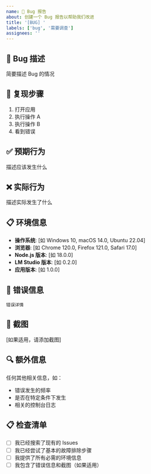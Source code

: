 ```yaml
---
name: 🐛 Bug 报告
about: 创建一个 Bug 报告以帮助我们改进
title: '[BUG] '
labels: ['bug', '需要调查']
assignees: ''
---
```


## 🐛 Bug 描述

简要描述 Bug 的情况

## 🔄 复现步骤

1. 打开应用
2. 执行操作 A
3. 执行操作 B
4. 看到错误

## ✅ 预期行为

描述应该发生什么

## ❌ 实际行为

描述实际发生了什么

## 📋 环境信息

- **操作系统**: [如 Windows 10, macOS 14.0, Ubuntu 22.04]
- **浏览器**: [如 Chrome 120.0, Firefox 121.0, Safari 17.0]
- **Node.js 版本**: [如 18.0.0]
- **LM Studio 版本**: [如 0.2.0]
- **应用版本**: [如 1.0.0]

## 📝 错误信息

```
错误详情
```

## 📸 截图

[如果适用，请添加截图]

## 🔍 额外信息

任何其他相关信息，如：
- 错误发生的频率
- 是否在特定条件下发生
- 相关的控制台日志

## 📋 检查清单

- [ ] 我已经搜索了现有的 Issues
- [ ] 我已经尝试了基本的故障排除步骤
- [ ] 我提供了所有必需的环境信息
- [ ] 我包含了错误信息和截图（如果适用）

